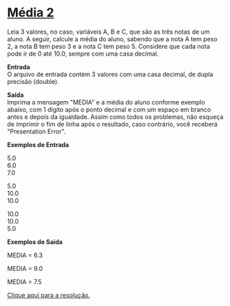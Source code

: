 # [Média 2](https://judge.beecrowd.com/pt/problems/view/1006)  

Leia 3 valores, no caso, variáveis A, B e C, que são as três notas de um aluno. A seguir, calcule a média do aluno, sabendo que a nota A tem peso 2, a nota B tem peso 3 e a nota C tem peso 5. Considere que cada nota pode ir de 0 até 10.0, sempre com uma casa decimal.

**Entrada**  
O arquivo de entrada contém 3 valores com uma casa decimal, de dupla precisão (double).  

**Saída**  
Imprima a mensagem "MEDIA" e a média do aluno conforme exemplo abaixo, com 1 dígito após o ponto decimal e com um espaço em branco antes e depois da igualdade. Assim como todos os problemas, não esqueça de imprimir o fim de linha após o resultado, caso contrário, você receberá "Presentation Error".  

**Exemplos de Entrada**  

5.0  
6.0  
7.0  

5.0  
10.0  
10.0  

10.0  
10.0  
5.0  

**Exemplos de Saída**  

MEDIA = 6.3  

MEDIA = 9.0  

MEDIA = 7.5  

[Clique aqui para a resolução.](beecrowd1006.c)
